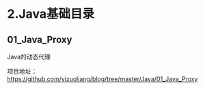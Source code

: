 # 2.Java基础目录

## 01_Java_Proxy

Java的动态代理

项目地址： <https://github.com/yizuoliang/blog/tree/master/Java/01_Java_Proxy>